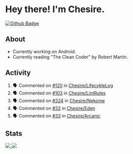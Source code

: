 # Hey there! I'm Chesire.

[![Github Badge](https://img.shields.io/badge/-Github-000?style=flat-square&logo=Github&logoColor=white&link=https://github.com/chesire)](https://github.com/chesire)

## About
<!-- Uses https://github.com/Chesire/natemoo-re -->
* Currently working on Android.
* Currently reading "The Clean Coder" by Robert Martin.
<!--
* Currently listening to: 
<a href="https://natemoo-re-iirbxe7wf.vercel.app/now-playing?open">
    <img src="https://natemoo-re-iirbxe7wf.vercel.app/now-playing" width="256" height="64" alt="Now Playing">
</a>  
-->

## Activity
<!-- Uses https://github.com/jamesgeorge007/github-activity-readme -->
<!--START_SECTION:activity-->
1. 🗣 Commented on [#120](https://github.com/Chesire/LifecykleLog/issues/120) in [Chesire/LifecykleLog](https://github.com/Chesire/LifecykleLog)
2. 🗣 Commented on [#103](https://github.com/Chesire/LintRules/issues/103) in [Chesire/LintRules](https://github.com/Chesire/LintRules)
3. 🗣 Commented on [#324](https://github.com/Chesire/Nekome/issues/324) in [Chesire/Nekome](https://github.com/Chesire/Nekome)
4. 🗣 Commented on [#32](https://github.com/Chesire/Eden/issues/32) in [Chesire/Eden](https://github.com/Chesire/Eden)
5. 🗣 Commented on [#33](https://github.com/Chesire/Arcanic/issues/33) in [Chesire/Arcanic](https://github.com/Chesire/Arcanic)
<!--END_SECTION:activity-->

## Stats
<a href="https://github-readme-stats.vercel.app/api/top-langs/?username=chesire&theme=tokyonight">
    <img src="https://github-readme-stats.vercel.app/api/top-langs/?username=chesire&layout=compact&theme=tokyonight" >
</a>
<a href="https://github-readme-stats.vercel.app/api?username=chesire&show_icons=true&theme=tokyonight">
    <img src="https://github-readme-stats.vercel.app/api?username=chesire&show_icons=true&theme=tokyonight" >
</a>  
